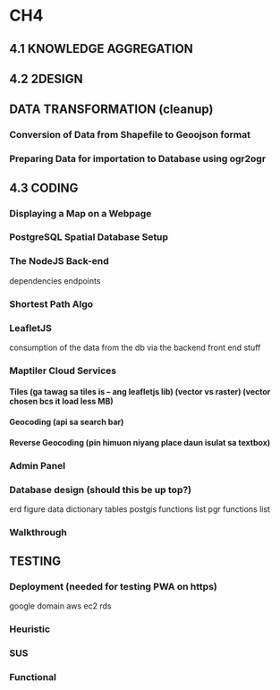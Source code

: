 # CH4
## 4.1 KNOWLEDGE AGGREGATION
  
## 4.2 2DESIGN
## DATA TRANSFORMATION (cleanup)
### Conversion of Data from Shapefile to Geoojson format
### Preparing Data for importation to Database using ogr2ogr
### 


## 4.3 CODING
### Displaying a Map on a Webpage
### PostgreSQL Spatial Database Setup
### The NodeJS Back-end
dependencies
endpoints
### Shortest Path Algo
### LeafletJS
consumption of the data from the db via the backend
front end stuff

### Maptiler Cloud Services
#### Tiles (ga tawag sa tiles is – ang leafletjs lib) (vector vs raster) (vector chosen bcs it load less MB)
#### Geocoding (api sa search bar)
#### Reverse Geocoding (pin himuon niyang place daun isulat sa textbox)
### Admin Panel
### Database design (should this be up top?)
erd figure
data dictionary tables
postgis functions list
pgr functions list
### Walkthrough 


## TESTING
### Deployment (needed for testing PWA on https)
google domain
aws ec2
rds
### Heuristic
### SUS
### Functional

